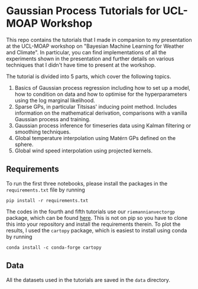 # Gaussian Process Tutorials for UCL-MOAP Workshop

This repo contains the tutorials that I made in companion to my presentation at the UCL-MOAP workshop on "Bayesian Machine Learning for Weather and Climate". In particular, you can find implementations of all the experiments shown in the presentation and further details on various techniques that I didn't have time to present at the workshop.

The tutorial is divided into 5 parts, which cover the following topics.
1. Basics of Gaussian process regression including how to set up a model, how to condition on data and how to optimise for the hyperparameters using the log marginal likelihood.
2. Sparse GPs, in particular Titsisas' inducing point method. Includes information on the mathematical derivation, comparisons with a vanilla Gaussian process and training.
3. Gaussian process inference for timeseries data using Kalman filtering or smoothing techniques.
4. Global temperature interpolation using Matérn GPs defined on the sphere.
5. Global wind speed interpolation using projected kernels.

## Requirements
To run the first three notebooks, please install the packages in the `requirements.txt` file by running
```
pip install -r requirements.txt
```
The codes in the fourth and fifth tutorials use our `riemannianvectorgp` package, which can be found [here](https://github.com/MJHutchinson/ExtrinsicGaugeIndependentVectorGPs). This is not on pip so you have to clone this into your repository and install the requirements therein. To plot the results, I used the `cartopy` package, which is easiest to install using conda by running
```
conda install -c conda-forge cartopy
```

## Data
All the datasets used in the tutorials are saved in the `data` directory.
